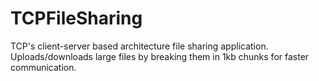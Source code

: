 # TCPFileSharing
TCP's client-server based architecture file sharing application. Uploads/downloads large files by breaking them in 1kb chunks for faster communication.
